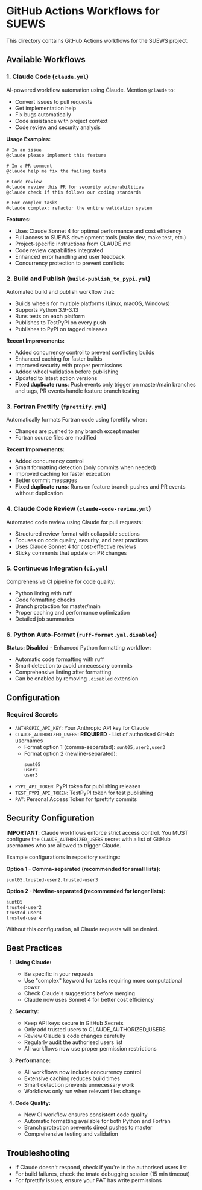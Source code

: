 # GitHub Actions Workflows for SUEWS

This directory contains GitHub Actions workflows for the SUEWS project.

## Available Workflows

### 1. Claude Code (`claude.yml`)
AI-powered workflow automation using Claude. Mention `@claude` to:
- Convert issues to pull requests
- Get implementation help
- Fix bugs automatically
- Code assistance with project context
- Code review and security analysis

**Usage Examples:**
```
# In an issue
@claude please implement this feature

# In a PR comment
@claude help me fix the failing tests

# Code review
@claude review this PR for security vulnerabilities
@claude check if this follows our coding standards

# For complex tasks
@claude complex: refactor the entire validation system
```

**Features:**
- Uses Claude Sonnet 4 for optimal performance and cost efficiency
- Full access to SUEWS development tools (make dev, make test, etc.)
- Project-specific instructions from CLAUDE.md
- Code review capabilities integrated
- Enhanced error handling and user feedback
- Concurrency protection to prevent conflicts

### 2. Build and Publish (`build-publish_to_pypi.yml`)
Automated build and publish workflow that:
- Builds wheels for multiple platforms (Linux, macOS, Windows)
- Supports Python 3.9-3.13
- Runs tests on each platform
- Publishes to TestPyPI on every push
- Publishes to PyPI on tagged releases

**Recent Improvements:**
- Added concurrency control to prevent conflicting builds
- Enhanced caching for faster builds
- Improved security with proper permissions
- Added wheel validation before publishing
- Updated to latest action versions
- **Fixed duplicate runs**: Push events only trigger on master/main branches and tags, PR events handle feature branch testing

### 3. Fortran Prettify (`fprettify.yml`)
Automatically formats Fortran code using fprettify when:
- Changes are pushed to any branch except master
- Fortran source files are modified

**Recent Improvements:**
- Added concurrency control
- Smart formatting detection (only commits when needed)
- Improved caching for faster execution
- Better commit messages
- **Fixed duplicate runs**: Runs on feature branch pushes and PR events without duplication

### 4. Claude Code Review (`claude-code-review.yml`)
Automated code review using Claude for pull requests:
- Structured review format with collapsible sections
- Focuses on code quality, security, and best practices
- Uses Claude Sonnet 4 for cost-effective reviews
- Sticky comments that update on PR changes

### 5. Continuous Integration (`ci.yml`)
Comprehensive CI pipeline for code quality:
- Python linting with ruff
- Code formatting checks
- Branch protection for master/main
- Proper caching and performance optimization
- Detailed job summaries

### 6. Python Auto-Format (`ruff-format.yml.disabled`)
**Status: Disabled** - Enhanced Python formatting workflow:
- Automatic code formatting with ruff
- Smart detection to avoid unnecessary commits
- Comprehensive linting after formatting
- Can be enabled by removing `.disabled` extension

## Configuration

### Required Secrets
- `ANTHROPIC_API_KEY`: Your Anthropic API key for Claude
- `CLAUDE_AUTHORIZED_USERS`: **REQUIRED** - List of authorised GitHub usernames
  - Format option 1 (comma-separated): `sunt05,user2,user3`
  - Format option 2 (newline-separated):
    ```
    sunt05
    user2
    user3
    ```
- `PYPI_API_TOKEN`: PyPI token for publishing releases
- `TEST_PYPI_API_TOKEN`: TestPyPI token for test publishing
- `PAT`: Personal Access Token for fprettify commits


## Security Configuration

**IMPORTANT**: Claude workflows enforce strict access control. You MUST configure the `CLAUDE_AUTHORIZED_USERS` secret with a list of GitHub usernames who are allowed to trigger Claude.

Example configurations in repository settings:

**Option 1 - Comma-separated (recommended for small lists):**
```
sunt05,trusted-user2,trusted-user3
```

**Option 2 - Newline-separated (recommended for longer lists):**
```
sunt05
trusted-user2
trusted-user3
trusted-user4
```

Without this configuration, all Claude requests will be denied.

## Best Practices

1. **Using Claude:**
   - Be specific in your requests
   - Use "complex" keyword for tasks requiring more computational power
   - Check Claude's suggestions before merging
   - Claude now uses Sonnet 4 for better cost efficiency

2. **Security:**
   - Keep API keys secure in GitHub Secrets
   - Only add trusted users to CLAUDE_AUTHORIZED_USERS
   - Review Claude's code changes carefully
   - Regularly audit the authorised users list
   - All workflows now use proper permission restrictions

3. **Performance:**
   - All workflows now include concurrency control
   - Extensive caching reduces build times
   - Smart detection prevents unnecessary work
   - Workflows only run when relevant files change

4. **Code Quality:**
   - New CI workflow ensures consistent code quality
   - Automatic formatting available for both Python and Fortran
   - Branch protection prevents direct pushes to master
   - Comprehensive testing and validation

## Troubleshooting

- If Claude doesn't respond, check if you're in the authorised users list
- For build failures, check the tmate debugging session (15 min timeout)
- For fprettify issues, ensure your PAT has write permissions